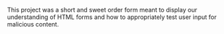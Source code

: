 This project was a short and sweet order form meant to display our understanding of HTML forms and how to appropriately test user input for malicious content.
